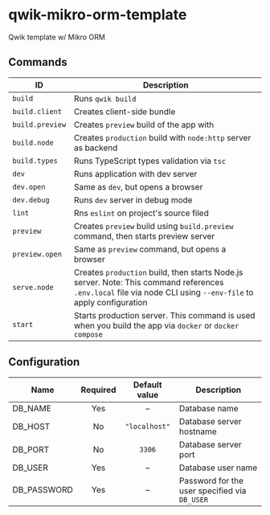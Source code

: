 # qwik-mikro-orm-template

Qwik template w/ Mikro ORM

## Commands

| ID              | Description                                                                                                                                                    |
|-----------------|----------------------------------------------------------------------------------------------------------------------------------------------------------------|
| `build`         | Runs `qwik build`                                                                                                                                              |
| `build.client`  | Creates client-side bundle                                                                                                                                     |
| `build.preview` | Creates `preview` build of the app with                                                                                                                        |
| `build.node`    | Creates `production` build with `node:http` server as backend                                                                                                  |
| `build.types`   | Runs TypeScript types validation via `tsc`                                                                                                                     |
| `dev`           | Runs application with dev server                                                                                                                               |
| `dev.open`      | Same as `dev`, but opens a browser                                                                                                                             |
| `dev.debug`     | Runs `dev` server in debug mode                                                                                                                                |
| `lint`          | Rns `eslint` on project's source filed                                                                                                                         |
| `preview`       | Creates `preview` build using `build.preview` command, then starts preview server                                                                              |
| `preview.open`  | Same as `preview` command, but opens a browser                                                                                                                 |
| `serve.node`    | Creates `production` build, then starts Node.js server. Note: This command references `.env.local` file via node CLI using `--env-file` to apply configuration |
| `start`         | Starts production server. This command is used when you build the app via `docker` or `docker compose`                                                         |

## Configuration

| Name        | Required | Default value | Description                                   |
|-------------|:--------:|:-------------:|-----------------------------------------------|
| DB_NAME     | Yes      | –             | Database name                                 |
| DB_HOST     | No       | `"localhost"` | Database server hostname                      |
| DB_PORT     | No       | `3306`        | Database server port                          |
| DB_USER     | Yes      | –             | Database user name                            |
| DB_PASSWORD | Yes      | –             | Password for the user specified via `DB_USER` |

<!-- TODO: Add pitfalls section -->
<!-- TODO: Add deploymen section -->
